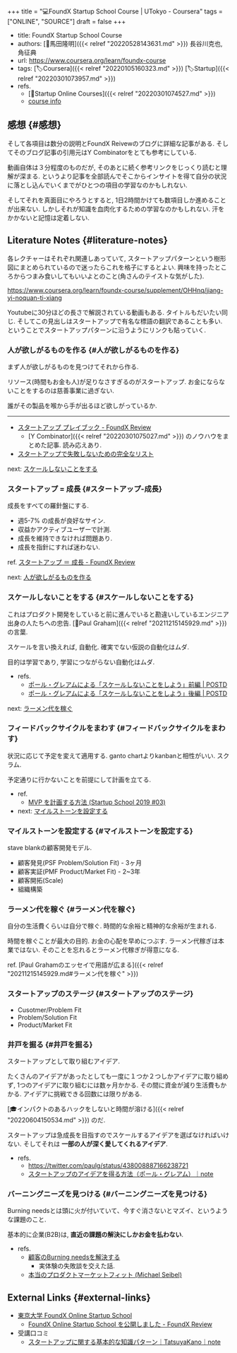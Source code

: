 +++
title = "💻FoundX Startup School Course | UTokyo - Coursera"
tags = ["ONLINE", "SOURCE"]
draft = false
+++

-   title: FoundX Startup School Course
-   authors: [👨馬田隆明]({{< relref "20220528143631.md" >}}) 長谷川克也, 角征典
-   url: <https://www.coursera.org/learn/foundx-course>
-   tags: [🏷Coursera]({{< relref "20220105160323.md" >}}) [🏷Startup]({{< relref "20220301073957.md" >}})
-   refs.
    -   [📝Startup Online Courses]({{< relref "20220301074527.md" >}})
    -   [course info](https://www.coursera.org/learn/foundx-course/home/info)


## 感想 {#感想}

そして各項目は数分の説明とFoundX Reivewのブログに詳細な記事がある. そしてそのブログ記事の引用元はY Combinatorをとても参考にしている.

動画自体は３分程度のものだが, そのあとに続く参考リンクをじっくり読むと理解が深まる. というより記事を全部読んでそこからインサイトを得て自分の状況に落とし込んでいくまでがひとつの項目の学習なのかもしれない.

そしてそれを真面目にやろうとすると, 1日2時間かけても数項目しか進めることが出来ない. しかしそれが知識を血肉化するための学習なのかもしれない. 汗をかかないと記憶は定着しない.


## Literature Notes {#literature-notes}

各レクチャーはそれぞれ関連しあっていて, スタートアップパターンという樹形図にまとめられているので迷ったらこれを格子にするとよい. 興味を持ったところからつまみ食いしてもいいよとのこと(角さんのテイストな気がした).

<https://www.coursera.org/learn/foundx-course/supplement/OHHnq/jiang-yi-noquan-ti-xiang>

Youtubeに30分ほどの長さで解説されている動画もある. タイトルもだいたい同じ. そしてこの見出しはスタートアップで有名な標語の翻訳であることも多い. ということでスタートアップパターンに沿うようにリンクも貼っていく.


### 人が欲しがるものを作る {#人が欲しがるものを作る}

まず人が欲しがるものを見つけてそれから作る.

リソース(時間もお金も人)が足りなさすぎるのがスタートアップ. お金にならないことをするのは慈善事業に過ぎない.

誰がその製品を喉から手が出るほど欲しがっているか.

---

-   [スタートアップ プレイブック - FoundX Review](https://review.foundx.jp/entry/startup_playbook_sam_altman_y_combinator)
    -   [Y Combinator]({{< relref "20220301075027.md" >}}) のノウハウをまとめた記事. 読み応えあり.
-   [スタートアップで失敗しないための完全なリスト](https://review.foundx.jp/entry/how-not-to-fail)

next: [スケールしないことをする](#スケールしないことをする)


### スタートアップ = 成長 {#スタートアップ-成長}

成長をすべての羅針盤にする.

-   週5-7% の成長が良好なサイン.
-   収益かアクティブユーザーで計測.
-   成長を維持できなければ問題あり.
-   成長を指針にすれば迷わない.

ref. [スタートアップ ＝ 成長 - FoundX Review](https://review.foundx.jp/entry/startup-growth)

next: [人が欲しがるものを作る](#人が欲しがるものを作る)


### スケールしないことをする {#スケールしないことをする}

これはプロダクト開発をしていると前に進んでいると勘違いしているエンジニア出身の人たちへの忠告. [👨Paul Graham]({{< relref "20211215145929.md" >}}) の言葉.

スケールを言い換えれば, 自動化. 確実でない仮説の自動化はムダ.

目的は学習であり, 学習につながらない自動化はムダ.

-   refs.
    -   [ポール・グレアムによる「スケールしないことをしよう」前編 | POSTD](https://postd.cc/do-things-that-dont-scale/)
    -   [ポール・グレアムによる「スケールしないことをしよう」後編 | POSTD](https://postd.cc/do-things-that-dont-scale-2/)

next: [ラーメン代を稼ぐ](#ラーメン代を稼ぐ)


### フィードバックサイクルをまわす {#フィードバックサイクルをまわす}

状況に応じて予定を変えて適用する. ganto chartよりkanbanと相性がいい. スクラム.

予定通りに行かないことを前提にして計画を立てる.

-   ref.
    -   [MVP を計画する方法 (Startup School 2019 #03) ](https://review.foundx.jp/entry/how-to-plan-an-mvp)
-   next: [マイルストーンを設定する](#マイルストーンを設定する)


### マイルストーンを設定する {#マイルストーンを設定する}

stave blankの顧客開発モデル.

-   顧客発見(PSF Problem/Solution Fit) - 3ヶ月
-   顧客実証(PMF Product/Market Fit) - 2~3年
-   顧客開拓(Scale)
-   組織構築


### ラーメン代を稼ぐ {#ラーメン代を稼ぐ}

自分の生活費くらいは自分で稼ぐ. 時間的な余裕と精神的な余裕が生まれる.

時間を稼ぐことが最大の目的. お金の心配を早めにつぶす. ラーメン代稼ぎは本業ではない. そのことを忘れるとラーメン代稼ぎが得意になる.

ref. [Paul Grahamのエッセイで用語が広まる]({{< relref "20211215145929.md#ラーメン代を稼ぐ" >}})


### スタートアップのステージ {#スタートアップのステージ}

-   Cusotmer/Problem Fit
-   Problem/Solution Fit
-   Product/Market Fit


### 井戸を掘る {#井戸を掘る}

スタートアップとして取り組むアイデア.

たくさんのアイデアがあったとしても一度に１つか２つしかアイデアに取り組めず, 1つのアイデアに取り組むには数ヶ月かかる. その間に資金が減り生活費もかかる. アイデアに挑戦できる回数には限りがある.

[🎓インパクトのあるハックをしないと時間が溶ける]({{< relref "20220604150534.md" >}}) のだ.

スタートアップは急成長を目指すのでスケールするアイデアを選ばなければいけない. そしてそれは **一部の人が深く愛してくれるアイデア**.

-   refs.
    -   <https://twitter.com/paulg/status/438008887166238721>
    -   [スタートアップのアイデアを得る方法（ポール・グレアム）｜note](https://note.com/abirdwhale/n/nbe59e38f2d37)


### バーニングニーズを見つける {#バーニングニーズを見つける}

Burning needsとは頭に火が付いていて、今すぐ消さないとマズイ、というような課題のこと.

基本的に企業(B2B)は, **直近の課題の解決にしかお金を払わない**.

-   refs.
    -   [顧客のBurning needsを解決する](https://chikathreesix.com/burning-needs)
        -   実体験の失敗談を交えた話.
    -   [本当のプロダクトマーケットフィット (Michael Seibel)](https://review.foundx.jp/entry/the-real-product-market-fit)


## External Links {#external-links}

-   [東京大学 FoundX Online Startup School](https://school.foundx.jp/)
    -   [FoundX Online Startup School を公開しました - FoundX Review](https://review.foundx.jp/entry/online-starutp-school)
-   受講口コミ
    -   [スタートアップに関する基本的な知識パターン｜TatsuyaKano｜note](https://note.com/tatsuoo000/n/n529c3ca89181)
